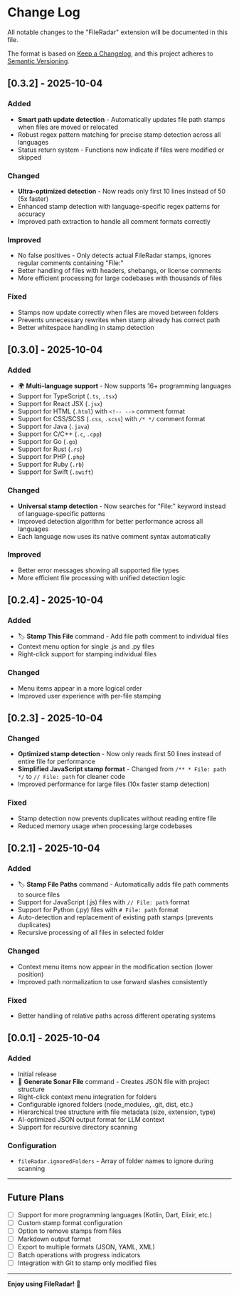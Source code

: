 # Change Log

All notable changes to the "FileRadar" extension will be documented in this file.

The format is based on [Keep a Changelog](http://keepachangelog.com/),
and this project adheres to [Semantic Versioning](https://semver.org/).

## [0.3.2] - 2025-10-04

### Added
- **Smart path update detection** - Automatically updates file path stamps when files are moved or relocated
- Robust regex pattern matching for precise stamp detection across all languages
- Status return system - Functions now indicate if files were modified or skipped

### Changed
- **Ultra-optimized detection** - Now reads only first 10 lines instead of 50 (5x faster)
- Enhanced stamp detection with language-specific regex patterns for accuracy
- Improved path extraction to handle all comment formats correctly

### Improved
- No false positives - Only detects actual FileRadar stamps, ignores regular comments containing "File:"
- Better handling of files with headers, shebangs, or license comments
- More efficient processing for large codebases with thousands of files

### Fixed
- Stamps now update correctly when files are moved between folders
- Prevents unnecessary rewrites when stamp already has correct path
- Better whitespace handling in stamp detection

## [0.3.0] - 2025-10-04

### Added
- 🌍 **Multi-language support** - Now supports 16+ programming languages
- Support for TypeScript (`.ts`, `.tsx`)
- Support for React JSX (`.jsx`)
- Support for HTML (`.html`) with `<!-- -->` comment format
- Support for CSS/SCSS (`.css`, `.scss`) with `/* */` comment format
- Support for Java (`.java`)
- Support for C/C++ (`.c`, `.cpp`)
- Support for Go (`.go`)
- Support for Rust (`.rs`)
- Support for PHP (`.php`)
- Support for Ruby (`.rb`)
- Support for Swift (`.swift`)

### Changed
- **Universal stamp detection** - Now searches for "File:" keyword instead of language-specific patterns
- Improved detection algorithm for better performance across all languages
- Each language now uses its native comment syntax automatically

### Improved
- Better error messages showing all supported file types
- More efficient file processing with unified detection logic

## [0.2.4] - 2025-10-04

### Added
- 🏷️ **Stamp This File** command - Add file path comment to individual files
- Context menu option for single .js and .py files
- Right-click support for stamping individual files

### Changed
- Menu items appear in a more logical order
- Improved user experience with per-file stamping

## [0.2.3] - 2025-10-04

### Changed
- **Optimized stamp detection** - Now only reads first 50 lines instead of entire file for performance
- **Simplified JavaScript stamp format** - Changed from `/** * File: path */` to `// File: path` for cleaner code
- Improved performance for large files (10x faster stamp detection)

### Fixed
- Stamp detection now prevents duplicates without reading entire file
- Reduced memory usage when processing large codebases

## [0.2.1] - 2025-10-04

### Added
- 🏷️ **Stamp File Paths** command - Automatically adds file path comments to source files
- Support for JavaScript (.js) files with `// File: path` format
- Support for Python (.py) files with `# File: path` format
- Auto-detection and replacement of existing path stamps (prevents duplicates)
- Recursive processing of all files in selected folder

### Changed
- Context menu items now appear in the modification section (lower position)
- Improved path normalization to use forward slashes consistently

### Fixed
- Better handling of relative paths across different operating systems

## [0.0.1] - 2025-10-04

### Added
- Initial release
- 🎯 **Generate Sonar File** command - Creates JSON file with project structure
- Right-click context menu integration for folders
- Configurable ignored folders (node_modules, .git, dist, etc.)
- Hierarchical tree structure with file metadata (size, extension, type)
- AI-optimized JSON output format for LLM context
- Support for recursive directory scanning

### Configuration
- `fileRadar.ignoredFolders` - Array of folder names to ignore during scanning

---

## Future Plans

- [ ] Support for more programming languages (Kotlin, Dart, Elixir, etc.)
- [ ] Custom stamp format configuration
- [ ] Option to remove stamps from files
- [ ] Markdown output format
- [ ] Export to multiple formats (JSON, YAML, XML)
- [ ] Batch operations with progress indicators
- [ ] Integration with Git to stamp only modified files

---

**Enjoy using FileRadar!** 🎯